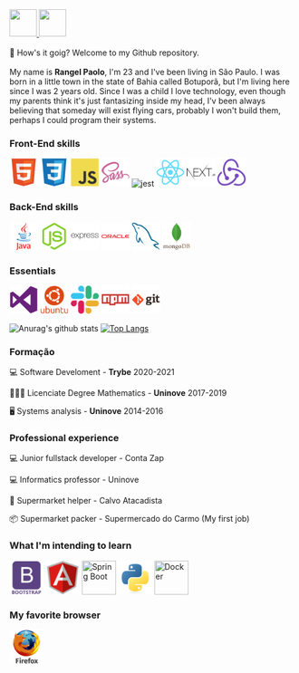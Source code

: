 <a href="https://github.com/rangel20" target="_blank">
  <img src="https://cdn.iconscout.com/icon/free/png-256/github-108-438008.png" width="48px" height="48px">
</a>
<a href="https://www.linkedin.com/in/rangelpcbomfim/" target="_blank">
  <img src="https://i.ibb.co/Kx2GSrT/linkedin.png" width="48px" height="48px">
</a>

<br />
<br />
👋 How's it goig? Welcome to my Github repository.
<br /><br />
My name is <strong>Rangel Paolo</strong>, I'm 23 and I've been living in São Paulo. I was born in a little town in the state of Bahia called Botuporã, but I'm living here since I was 2 years old. Since I was a child I love technology, even though my parents think it's just fantasizing inside my head, I'v been always believing that someday will exist flying cars, probably I won't build them, perhaps I could program their systems.

### Front-End skills
<p align="left">
  <img title="HTML5" src="https://raw.githubusercontent.com/devicons/devicon/master/icons/html5/html5-original.svg" alt="html5" width="50" height="50"/>
  <img title="CSS3" src="https://raw.githubusercontent.com/devicons/devicon/master/icons/css3/css3-original.svg" alt="css3" width="50" height="50"/> 
  <img title="Javascript" src="https://raw.githubusercontent.com/devicons/devicon/master/icons/javascript/javascript-original.svg" alt="javascript" width="50" height="50"/> 
  <img title="Sass" src="https://raw.githubusercontent.com/devicons/devicon/master/icons/sass/sass-original.svg" alt="javascript" width="50" height="50"/> 
  <img title="Jest" src="https://www.learnstorybook.com/intro-to-storybook/logo-jest.png" alt="jest" width="50" height="50" />
  <img title="ReactJS" src="https://raw.githubusercontent.com/devicons/devicon/master/icons/react/react-original.svg" alt="react" width="50" height="50"/>
  <img title="NextJS" src="https://raw.githubusercontent.com/devicons/devicon/master/icons/nextjs/nextjs-original-wordmark.svg" alt="react" width="50" height="50"/>
  <img title="Redux" src="https://raw.githubusercontent.com/devicons/devicon/master/icons/redux/redux-original.svg" alt="redux" width="50" height="50"/> 
  
</p>

### Back-End skills
<p align="left">
  <img title="Java" src="https://raw.githubusercontent.com/devicons/devicon/master/icons/java/java-original-wordmark.svg" alt="nodejs" width="50" height="50"/>
  <img title="NodeJS" src="https://raw.githubusercontent.com/devicons/devicon/master/icons/nodejs/nodejs-original.svg" alt="nodejs" width="50" height="50"/>
  <img title="NodeJS" src="https://raw.githubusercontent.com/devicons/devicon/master/icons/express/express-original-wordmark.svg" alt="express" width="50" height="50"/>
<img title="Oracle Database" src="https://raw.githubusercontent.com/devicons/devicon/master/icons/oracle/oracle-original.svg" alt="oracle" width="50" height="50"/>
  <img title="MySQL" src="https://raw.githubusercontent.com/devicons/devicon/master/icons/mysql/mysql-original.svg" alt="mysql" width="50" height="50"/> 
  <img title="MongoDB" src="https://raw.githubusercontent.com/devicons/devicon/master/icons/mongodb/mongodb-original-wordmark.svg" alt="mongodb" width="50" height="50"/> 
</p>

### Essentials
<p align="left">
  <img title="Visual Studio Code" src="https://raw.githubusercontent.com/devicons/devicon/master/icons/visualstudio/visualstudio-plain.svg" alt="VScode" width="50" height="50"/> 
  <img title="Ubuntu Linux" src="https://raw.githubusercontent.com/devicons/devicon/master/icons/ubuntu/ubuntu-plain-wordmark.svg" alt="ubuntu" width="50" height="50"/> 
  <img title="Slack" src="https://raw.githubusercontent.com/devicons/devicon/master/icons/slack/slack-original.svg" alt="slack" width="50" height="50"/> 
  <img title="NPM" src="https://raw.githubusercontent.com/devicons/devicon/master/icons/npm/npm-original-wordmark.svg" alt="npm" width="50" height="50"/> 
  <img title="Git" src="https://raw.githubusercontent.com/devicons/devicon/master/icons/git/git-original-wordmark.svg" alt="git" width="50" height="50"/>
</p>

![Anurag's github stats](https://github-readme-stats.vercel.app/api?username=rangel20&show_icons=true)
[![Top Langs](https://github-readme-stats.vercel.app/api/top-langs/?username=rangel20&layout=compact)](https://github.com/anuraghazra/github-readme-stats)

### Formação
:computer: Software Develoment - <strong>Trybe</strong> 2020-2021

:1234:🧑‍🏫 Licenciate Degree Mathematics - <strong>Uninove</strong> 2017-2019

:desktop_computer: Systems analysis - <strong>Uninove</strong> 2014-2016

### Professional experience
:computer: Junior fullstack developer - Conta Zap

:computer: Informatics professor - Uninove

🛒 Supermarket helper - Calvo Atacadista

📦 Supermarket packer - Supermercado do Carmo (My first job)

### What I'm intending to learn
<p align="left">
  <img title="Bootstrap" src="https://raw.githubusercontent.com/devicons/devicon/master/icons/bootstrap/bootstrap-plain-wordmark.svg" alt="bootstrap" width="60" height="60"/>
  <img title="Angular" src="https://raw.githubusercontent.com/devicons/devicon/master/icons/angularjs/angularjs-original.svg" alt="angular" width="60" height="60"/>
  <img title="Spring Boot" src="https://miro.medium.com/max/300/1*J9d-VtiLfN9APIQgWTP9ow.png" width="60" height="60"/>
  <img title="Python" src="https://raw.githubusercontent.com/devicons/devicon/master/icons/python/python-original.svg" width="60" height="60"/>
  <img title="Docker" src="https://cdn.iconscout.com/icon/free/png-512/docker-226091.png" width="60" height="60"/>
</p>

### My favorite browser
<img title="Firefox" src="https://raw.githubusercontent.com/devicons/devicon/master/icons/firefox/firefox-original-wordmark.svg" width="60" height="60"/>
